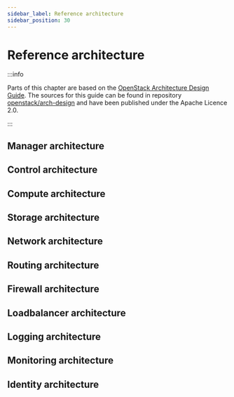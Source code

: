 ```yaml
---
sidebar_label: Reference architecture
sidebar_position: 30
---
```


# Reference architecture

:::info

Parts of this chapter are based on the [OpenStack Architecture Design Guide](https://docs.openstack.org/arch-design/index.html).
The sources for this guide can be found in repository [openstack/arch-design](https://github.com/openstack/arch-design)
and have been published under the Apache Licence 2.0.

:::

## Manager architecture

## Control architecture

## Compute architecture

## Storage architecture

## Network architecture

## Routing architecture

## Firewall architecture

## Loadbalancer architecture

## Logging architecture

## Monitoring architecture

## Identity architecture

